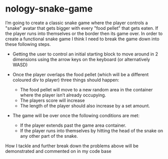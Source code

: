 # nology-snake-game

I’m going to create a classic snake game where the player controls a "snake" avatar that gets bigger with every "food pellet" that gets eaten. If the player runs into themselves or the border then its game over.
In order to create a functional snake game I think I need to break the game down into these following steps.

- Getting the user to control an initial starting block to move around in 2 dimensions using the arrow keys on the keyboard (or alternatively WASD)
  
- Once the player overlaps the food pellet (which will be a different coloured div to player) three things should happen:
  - The food pellet will move to a new random area in the container where the player isn’t already occupying.
  - The players score will increase
  - The length of the player should also increase by a set amount.
  
- The game will be over once the following conditions are met:
  - If the player extends past the game area container.
  - If the player runs into themselves by hitting the head of the snake on any other part of the snake. 


How I tackle and further break down the problems above will be demonstrated and commented on in my code base
